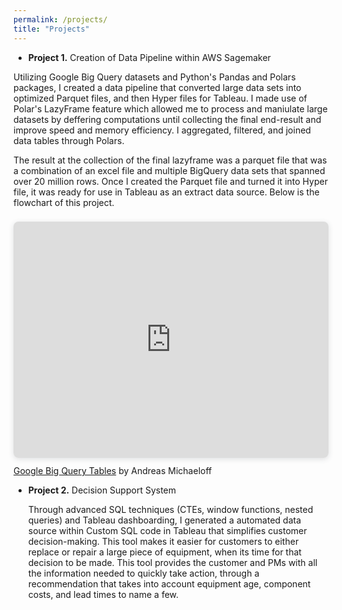 ```yaml
---
permalink: /projects/
title: "Projects"
---
```


- **Project 1.** Creation of Data Pipeline within AWS Sagemaker

Utilizing Google Big Query datasets and Python's Pandas and Polars packages, I created a data pipeline that converted large data sets into optimized Parquet files, and then Hyper files for Tableau. I made use of Polar's LazyFrame feature which allowed me to process and maniulate large datasets by deffering computations until collecting the final end-result and improve speed and memory efficiency. I aggregated, filtered, and joined data tables through Polars. 

The result at the collection of the final lazyframe was a parquet file that was a combination of an excel file and multiple BigQuery data sets that spanned over 20 million rows. Once I created the Parquet file and turned it into Hyper file, it was ready for use in Tableau as an extract data source. Below is the flowchart of this project.

<div style="position: relative; width: 100%; height: 0; padding-top: 75.0000%;
 padding-bottom: 0; box-shadow: 0 2px 8px 0 rgba(63,69,81,0.16); margin-top: 1.6em; margin-bottom: 0.9em; overflow: hidden;
 border-radius: 8px; will-change: transform;">
  <iframe loading="lazy" style="position: absolute; width: 100%; height: 100%; top: 0; left: 0; border: none; padding: 0;margin: 0;"
    src="https://www.canva.com/design/DAGteKsDZYA/0jtpPTpshZqG-__PNTcjsA/view?embed" allowfullscreen="allowfullscreen" allow="fullscreen">
  </iframe>
</div>
<a href="https:&#x2F;&#x2F;www.canva.com&#x2F;design&#x2F;DAGteKsDZYA&#x2F;0jtpPTpshZqG-__PNTcjsA&#x2F;view?utm_content=DAGteKsDZYA&amp;utm_campaign=designshare&amp;utm_medium=embeds&amp;utm_source=link" target="_blank" rel="noopener">Google Big Query Tables</a> by Andreas Michaeloff

- **Project 2.** Decision Support System

  Through advanced SQL techniques (CTEs, window functions, nested queries) and Tableau dashboarding, I generated a automated data source within Custom SQL code in Tableau that simplifies customer decision-making. This tool makes it easier for customers to either replace or repair a large piece of equipment, when its time for that decision to be made. This tool provides the customer and PMs with all the information needed to quickly take action, through a recommendation that takes into account equipment age, component costs, and lead times to name a few.

